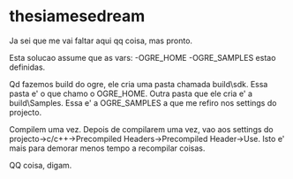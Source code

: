 # thesiamesedream

Ja sei que me vai faltar aqui qq coisa, mas pronto.

Esta solucao assume que as vars:
-OGRE_HOME
-OGRE_SAMPLES
estao definidas.

Qd fazemos build do ogre, ele cria uma pasta chamada build\sdk\. Essa pasta e' o que chamo o OGRE_HOME.
Outra pasta que ele cria e' a build\Samples\. Essa e' a OGRE_SAMPLES a que me refiro nos settings do projecto.

Compilem uma vez. Depois de compilarem uma vez, vao aos settings do projecto->c/c++->Precompiled Headers->Precompiled Header->Use.
Isto e' mais para demorar menos tempo a recompilar coisas.

QQ coisa, digam.
